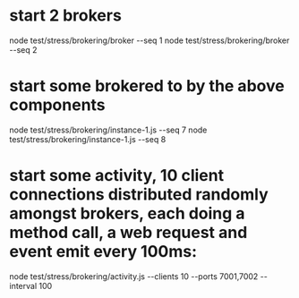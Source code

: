 # start 2 brokers
node test/stress/brokering/broker --seq 1
node test/stress/brokering/broker --seq 2

# start some brokered to by the above components
node test/stress/brokering/instance-1.js --seq 7
node test/stress/brokering/instance-1.js --seq 8

# start some activity, 10 client connections distributed randomly amongst brokers, each doing a method call, a web request and event emit every 100ms:
node test/stress/brokering/activity.js --clients 10 --ports 7001,7002 --interval 100
